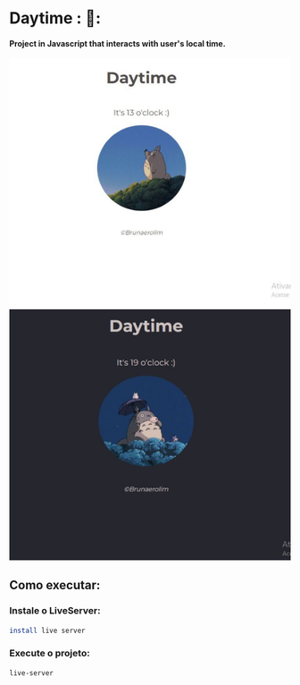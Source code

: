 # Daytime : :bear::

#### Project in Javascript that interacts with user's local time. 

<img src="assets/imagem.png">


## Como executar:

### Instale o LiveServer:

```bash
install live server
```

### Execute o projeto:

```bash
live-server
```
